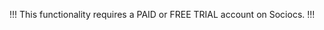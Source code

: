 <!-- markdownlint-disable-next-line -->
!!!
This functionality requires a PAID or FREE TRIAL account on Sociocs.
!!!
